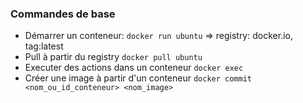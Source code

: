 ### Commandes de base
- Démarrer un conteneur:
    ```docker run ubuntu``` => registry: docker.io, tag:latest
- Pull à partir du registry
    ```docker pull ubuntu```
- Executer des actions dans un conteneur
    ```docker exec ```
- Créer une image à partir d'un conteneur
    ```docker commit <nom_ou_id_conteneur> <nom_image>```